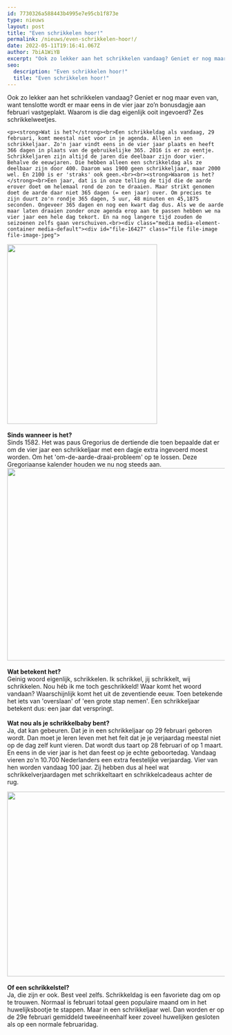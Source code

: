 ```yaml
---
id: 7730326a588443b4995e7e95cb1f873e
type: nieuws
layout: post
title: "Even schrikkelen hoor!"
permalink: /nieuws/even-schrikkelen-hoor!/
date: 2022-05-11T19:16:41.067Z
author: 7biA1WiYB
excerpt: "Ook zo lekker aan het schrikkelen vandaag? Geniet er nog maar even van, want tenslotte wordt er maar eens in de vier jaar zo’n bonusdagje aan februari vastgeplakt. Waarom is die dag eigenlijk ooit ingevoerd? Zes schrikkelweetjes.  "
seo:
  description: "Even schrikkelen hoor!"
  title: "Even schrikkelen hoor!"
---
```

Ook zo lekker aan het schrikkelen vandaag? Geniet er nog maar even van, want tenslotte wordt er maar eens in de vier jaar zo’n bonusdagje aan februari vastgeplakt. Waarom is die dag eigenlijk ooit ingevoerd? Zes schrikkelweetjes.  

    <p><strong>Wat is het?</strong><br>Een schrikkeldag als vandaag, 29 februari, komt meestal niet voor in je agenda. Alleen in een schrikkeljaar. Zo'n jaar vindt eens in de vier jaar plaats en heeft 366 dagen in plaats van de gebruikelijke 365. 2016 ís er zo eentje. Schrikkeljaren zijn altijd de jaren die deelbaar zijn door vier. Behalve de eeuwjaren. Die hebben alleen een schrikkeldag als ze deelbaar zijn door 400. Daarom was 1900 geen schrikkeljaar, maar 2000 wel. En 2100 is er 'straks' ook geen.<br><br><strong>Waarom is het?</strong><br>Een jaar, dat is in onze telling de tijd die de aarde erover doet om helemaal rond de zon te draaien. Maar strikt genomen doet de aarde daar niet 365 dagen (= een jaar) over. Om precies te zijn duurt zo'n rondje 365 dagen, 5 uur, 48 minuten en 45,1875 seconden. Ongeveer 365 dagen en nog een kwart dag dus. Als we de aarde maar laten draaien zonder onze agenda erop aan te passen hebben we na vier jaar een hele dag tekort. En na nog langere tijd zouden de seizoenen zelfs gaan verschuiven.<br><div class="media media-element-container media-default"><div id="file-16427" class="file file-image file-image-jpeg">

        
  
  <div class="content">
    <img title="Gregorius XIII  Beeld Wikipedia" height="415" width="347" class="media-element file-default" src="https://original.sevendays.nl/sites/default/files/Gregory_XIII_0.jpg" alt="">  </div>

  
</div>
</div><br><strong>Sinds wanneer is het?</strong><br>Sinds 1582. Het was paus Gregorius de dertiende die toen bepaalde dat er om de vier jaar een schrikkeljaar met een dagje extra ingevoerd moest worden. Om het 'om-de-aarde-draai-probleem' op te lossen. Deze Gregoriaanse kalender houden we nu nog steeds aan. <br><div class="media media-element-container media-default"><div id="file-16428" class="file file-image file-image-jpeg">

        
  
  <div class="content">
    <img title="Happy Schrikkeljaardag  Foto Dreamstime" height="445" width="670" class="media-element file-default" src="https://original.sevendays.nl/sites/default/files/dreamstime_l_55548375-klein.jpg" alt="">  </div>

  
</div>
</div><br><strong>Wat betekent het?</strong><br>Geinig woord eigenlijk, schrikkelen. Ik schrikkel, jij schrikkelt, wij schrikkelen. Nou héb ik me toch geschrikkeld! Waar komt het woord vandaan? Waarschijnlijk komt het uit de zeventiende eeuw. Toen betekende het iets van 'overslaan' of 'een grote stap nemen'. Een schrikkeljaar betekent dus: een jaar dat verspringt.<br><br><strong>Wat nou als je schrikkelbaby bent?</strong><br>Ja, dat kan gebeuren. Dat je in een schrikkeljaar op 29 februari geboren wordt. Dan moet je leren leven met het feit dat je je verjaardag meestal niet op de dag zelf kunt vieren. Dat wordt dus taart op 28 februari of op 1 maart. En eens in de vier jaar is het dan feest op je echte geboortedag. Vandaag vieren zo'n 10.700 Nederlanders een extra feestelijke verjaardag. Vier van hen worden vandaag 100 jaar. Zij hebben dus al heel wat schrikkelverjaardagen met schrikkeltaart en schrikkelcadeaus achter de rug.
<p><div class="media media-element-container media-default"><div id="file-16426" class="file file-image file-image-jpeg">

        
  
  <div class="content">
    <img title="Ja, ik schrikkel  Foto ANP" height="427" width="641" class="media-element file-default" src="https://original.sevendays.nl/sites/default/files/ANP-33809249-klein.jpg" alt="">  </div>

  
</div>
</div><br><strong>Of een schrikkelstel?</strong><br>Ja, die zijn er ook. Best veel zelfs. Schrikkeldag is een favoriete dag om op te trouwen. Normaal is februari totaal geen populaire maand om in het huwelijksbootje te stappen. Maar in een schrikkeljaar wel. Dan worden er op de 29e februari gemiddeld tweeëneenhalf keer zoveel huwelijken gesloten als op een normale februaridag.   <br>   
